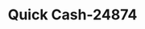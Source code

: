 ---
f_zip-code: 39452
f_state-code: MS
title: Quick Cash-24874
f_phone: 601-947-0270
f_city-only: Lucedale
f_address: 879 Mill Street C Lucedale
f_location-unique-id: '24874'
slug: quick-cash-24874
updated-on: '2024-05-30T13:46:58.046Z'
created-on: '2024-05-30T13:36:59.803Z'
published-on: '2024-05-30T13:54:32.469Z'
f_city-state: cms/city/lucedale-ms.md
f_company: cms/company/quick-cash.md
f_state: cms/state/mississippi.md
layout: '[payday-loan].html'
tags: payday-loan
---